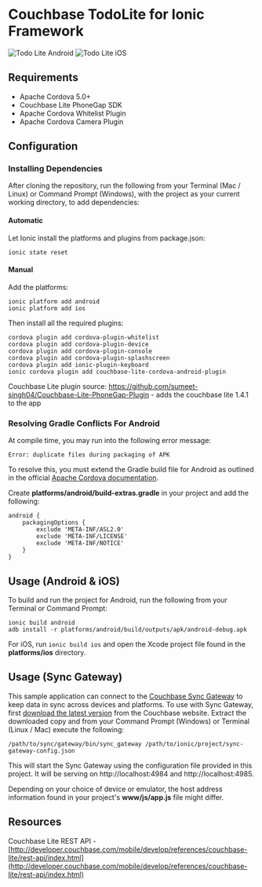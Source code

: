# Couchbase TodoLite for Ionic Framework

![Todo Lite Android](android.png) ![Todo Lite iOS](ios.png)

## Requirements

* Apache Cordova 5.0+
* Couchbase Lite PhoneGap SDK
* Apache Cordova Whitelist Plugin
* Apache Cordova Camera Plugin

## Configuration

### Installing Dependencies

After cloning the repository, run the following from your Terminal (Mac / Linux) or Command Prompt (Windows), with the project as your current working directory, to add dependencies:

#### Automatic

Let Ionic install the platforms and plugins from package.json: 

```
ionic state reset
```
#### Manual

Add the platforms:

```
ionic platform add android
ionic platform add ios
```

Then install all the required plugins:

```
cordova plugin add cordova-plugin-whitelist
cordova plugin add cordova-plugin-device
cordova plugin add cordova-plugin-console
cordova plugin add cordova-plugin-splashscreen
cordova plugin add ionic-plugin-keyboard
ionic cordova plugin add couchbase-lite-cordova-android-plugin
```
Couchbase Lite plugin source: https://github.com/sumeet-singh04/Couchbase-Lite-PhoneGap-Plugin - adds the couchbase lite 1.4.1 to the app

### Resolving Gradle Conflicts For Android

At compile time, you may run into the following error message:

```
Error: duplicate files during packaging of APK
```

To resolve this, you must extend the Gradle build file for Android as outlined in the official [Apache Cordova documentation](https://cordova.apache.org/docs/en/5.0.0/guide_platforms_android_tools.md.html).

Create **platforms/android/build-extras.gradle** in your project and add the following:

```
android {
	packagingOptions {
		exclude 'META-INF/ASL2.0'
		exclude 'META-INF/LICENSE'
		exclude 'META-INF/NOTICE'
	}
}
```

## Usage (Android & iOS)

To build and run the project for Android, run the following from your Terminal or Command Prompt:

```
ionic build android
adb install -r platforms/android/build/outputs/apk/android-debug.apk
```

For iOS, run `ionic build ios` and open the Xcode project file found in the **platforms/ios** directory.

## Usage (Sync Gateway)

This sample application can connect to the [Couchbase Sync Gateway](http://developer.couchbase.com/mobile/develop/guides/sync-gateway/) to keep data in sync across devices and platforms.  To use with Sync Gateway, first [download the latest version](http://www.couchbase.com/nosql-databases/downloads#cb-mobile) from the Couchbase website.  Extract the downloaded copy and from your Command Prompt (Windows) or Terminal (Linux / Mac) execute the following:

```
/path/to/sync/gateway/bin/sync_gateway /path/to/ionic/project/sync-gateway-config.json
```

This will start the Sync Gateway using the configuration file provided in this project.  It will be serving on http://localhost:4984 and http://localhost:4985.

Depending on your choice of device or emulator, the host address information found in your project's **www/js/app.js** file might differ.

## Resources

Couchbase Lite REST API - [http://developer.couchbase.com/mobile/develop/references/couchbase-lite/rest-api/index.html](http://developer.couchbase.com/mobile/develop/references/couchbase-lite/rest-api/index.html)
